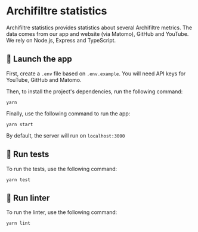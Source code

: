 # Archifiltre statistics

Archifiltre statistics provides statistics about several Archifiltre metrics. The data comes from our app and website (via Matomo), GitHub and YouTube. We rely on Node.js, Express and TypeScript.

## 🚀 Launch the app

First, create a `.env` file based on `.env.example`. You will need API keys for YouTube, GitHub and Matomo.

Then, to install the project's dependencies, run the following command:

```
yarn
```

Finally, use the following command to run the app:

```
yarn start
```

By default, the server will run on `localhost:3000`

## 🧪 Run tests

To run the tests, use the following command:

```
yarn test
```

## 💄 Run linter

To run the linter, use the following command:

```
yarn lint
```
